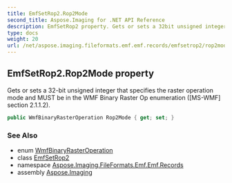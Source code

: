 ```yaml
---
title: EmfSetRop2.Rop2Mode
second_title: Aspose.Imaging for .NET API Reference
description: EmfSetRop2 property. Gets or sets a 32bit unsigned integer that specifies the raster operation mode and MUST be in the WMF Binary Raster Op enumeration MSWMF section 2.1.1.2
type: docs
weight: 20
url: /net/aspose.imaging.fileformats.emf.emf.records/emfsetrop2/rop2mode/
---
```

## EmfSetRop2.Rop2Mode property

Gets or sets a 32-bit unsigned integer that specifies the raster operation mode and MUST be in the WMF Binary Raster Op enumeration ([MS-WMF] section 2.1.1.2).

```csharp
public WmfBinaryRasterOperation Rop2Mode { get; set; }
```

### See Also

* enum [WmfBinaryRasterOperation](../../../aspose.imaging.fileformats.wmf.consts/wmfbinaryrasteroperation/)
* class [EmfSetRop2](../)
* namespace [Aspose.Imaging.FileFormats.Emf.Emf.Records](../../emfsetrop2/)
* assembly [Aspose.Imaging](../../../)


